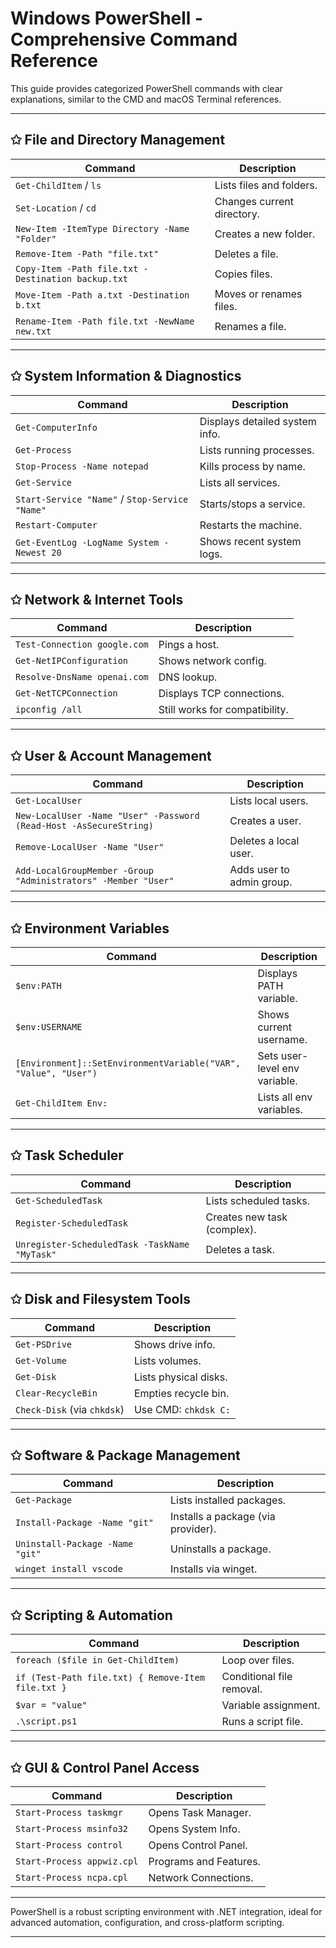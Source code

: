 # Windows PowerShell - Comprehensive Command Reference

This guide provides categorized PowerShell commands with clear explanations, similar to the CMD and macOS Terminal references.

---

## ✩ File and Directory Management


| Command | Description |
|---------|-------------|
| `Get-ChildItem` / `ls` | Lists files and folders. |
| `Set-Location` / `cd` | Changes current directory. |
| `New-Item -ItemType Directory -Name "Folder"` | Creates a new folder. |
| `Remove-Item -Path "file.txt"` | Deletes a file. |
| `Copy-Item -Path file.txt -Destination backup.txt` | Copies files. |
| `Move-Item -Path a.txt -Destination b.txt` | Moves or renames files. |
| `Rename-Item -Path file.txt -NewName new.txt` | Renames a file. |


---

## ✩ System Information & Diagnostics


| Command | Description |
|---------|-------------|
| `Get-ComputerInfo` | Displays detailed system info. |
| `Get-Process` | Lists running processes. |
| `Stop-Process -Name notepad` | Kills process by name. |
| `Get-Service` | Lists all services. |
| `Start-Service "Name"` / `Stop-Service "Name"` | Starts/stops a service. |
| `Restart-Computer` | Restarts the machine. |
| `Get-EventLog -LogName System -Newest 20` | Shows recent system logs. |


---

## ✩ Network & Internet Tools


| Command | Description |
|---------|-------------|
| `Test-Connection google.com` | Pings a host. |
| `Get-NetIPConfiguration` | Shows network config. |
| `Resolve-DnsName openai.com` | DNS lookup. |
| `Get-NetTCPConnection` | Displays TCP connections. |
| `ipconfig /all` | Still works for compatibility. |


---

## ✩ User & Account Management


| Command | Description |
|---------|-------------|
| `Get-LocalUser` | Lists local users. |
| `New-LocalUser -Name "User" -Password (Read-Host -AsSecureString)` | Creates a user. |
| `Remove-LocalUser -Name "User"` | Deletes a local user. |
| `Add-LocalGroupMember -Group "Administrators" -Member "User"` | Adds user to admin group. |


---

## ✩ Environment Variables


| Command | Description |
|---------|-------------|
| `$env:PATH` | Displays PATH variable. |
| `$env:USERNAME` | Shows current username. |
| `[Environment]::SetEnvironmentVariable("VAR", "Value", "User")` | Sets user-level env variable. |
| `Get-ChildItem Env:` | Lists all env variables. |


---

## ✩ Task Scheduler


| Command | Description |
|---------|-------------|
| `Get-ScheduledTask` | Lists scheduled tasks. |
| `Register-ScheduledTask` | Creates new task (complex). |
| `Unregister-ScheduledTask -TaskName "MyTask"` | Deletes a task. |


---

## ✩ Disk and Filesystem Tools


| Command | Description |
|---------|-------------|
| `Get-PSDrive` | Shows drive info. |
| `Get-Volume` | Lists volumes. |
| `Get-Disk` | Lists physical disks. |
| `Clear-RecycleBin` | Empties recycle bin. |
| `Check-Disk` (via `chkdsk`) | Use CMD: `chkdsk C:` |


---

## ✩ Software & Package Management


| Command | Description |
|---------|-------------|
| `Get-Package` | Lists installed packages. |
| `Install-Package -Name "git"` | Installs a package (via provider). |
| `Uninstall-Package -Name "git"` | Uninstalls a package. |
| `winget install vscode` | Installs via winget. |


---

## ✩ Scripting & Automation


| Command | Description |
|---------|-------------|
| `foreach ($file in Get-ChildItem)` | Loop over files. |
| `if (Test-Path file.txt) { Remove-Item file.txt }` | Conditional file removal. |
| `$var = "value"` | Variable assignment. |
| `.\script.ps1` | Runs a script file. |


---

## ✩ GUI & Control Panel Access


| Command | Description |
|---------|-------------|
| `Start-Process taskmgr` | Opens Task Manager. |
| `Start-Process msinfo32` | Opens System Info. |
| `Start-Process control` | Opens Control Panel. |
| `Start-Process appwiz.cpl` | Programs and Features. |
| `Start-Process ncpa.cpl` | Network Connections. |


---

PowerShell is a robust scripting environment with .NET integration, ideal for advanced automation, configuration, and cross-platform scripting.

---


